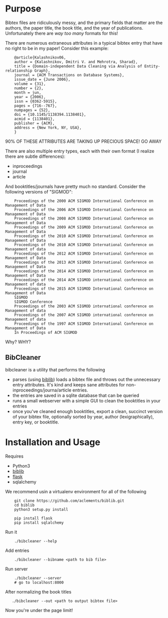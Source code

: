 # Purpose

Bibtex files are ridiculously messy, and the primary fields that matter are the authors, the 
paper title, the book title, and the year of publications.  Unfortunately there are 
_way too many_ formats for this!  

There are numerous extraneous attributes in a typical bibtex entry that have no right
to be in my paper!  Consider this example:


        @article{Kalashnikov06,
        author = {Kalashnikov, Dmitri V. and Mehrotra, Sharad},
        title = {Domain-independent Data Cleaning via Analysis of Entity-relationship Graph},
        journal = {ACM Transactions on Database Systems},
        issue_date = {June 2006},
        volume = {31},
        number = {2},
        month = jun,
        year = {2006},
        issn = {0362-5915},
        pages = {716--767},
        numpages = {52},
        doi = {10.1145/1138394.1138401},
        acmid = {1138401},
        publisher = {ACM},
        address = {New York, NY, USA},
        }

90% OF THESE ATTRIBUTES ARE TAKING UP PRECIOUS SPACE!  GO AWAY

There are also multiple entry types, each with their own format (I realize there are subtle differences):

* inproceedings
* journal
* article

And booktitles/journals have pretty much no standard.  Consider the following versions of "SIGMOD":

        Proceedings of the 2000 ACM SIGMOD International Conference on Management of Data
        Proceedings of the 2006 ACM SIGMOD International Conference on Management of Data
        Proceedings of the 2008 ACM SIGMOD International Conference on Management of Data
        Proceedings of the 2009 ACM SIGMOD International Conference on Management of Data
        Proceedings of the 2010 ACM SIGMOD International Conference on Management of Data
        Proceedings of the 2010 ACM SIGMOD International Conference on Management of data
        Proceedings of the 2012 ACM SIGMOD International Conference on Management of Data
        Proceedings of the 2013 ACM SIGMOD International Conference on Management of Data
        Proceedings of the 2014 ACM SIGMOD International Conference on Management of Data
        Proceedings of the 2014 ACM SIGMOD international conference on Management of data
        Proceedings of the 2015 ACM SIGMOD International Conference on Management of Data
        SIGMOD
        SIGMOD Conference
        Proceedings of the 2003 ACM SIGMOD international conference on Management of data
        Proceedings of the 2007 ACM SIGMOD international conference on Management of data
        Proceedings of the 1997 ACM SIGMOD International Conference on Management of Data
        In Proceedings of ACM SIGMOD

Why? WHY? 

## BibCleaner

bibcleaner is a utility  that performs the following

* parses (using [biblib](https://github.com/aclements/biblib)) loads a bibtex file and throws out
  the unnecessary entry attributes.  It's kind and keeps sane attributes for non-inproceedings/journa/article
  entries.
* the entries are saved in a sqlite database that can be queried
* runs a small webserver with a simple GUI to clean the booktitles in your entries
* once you've cleaned enough booktitles, export a clean, succinct version of your bibtex file,
  optionally sorted by year, author (lexigraphically), entry key, or booktitle.


# Installation and Usage

Requires

* Python3
* [biblib](https://github.com/aclements/biblib)
* [flask](http://flask.pocoo.org/)
* sqlalchemy


We recommend usin a virtualenv environment for all of the following

        git clone https://github.com/aclements/biblib.git
        cd biblib
        python3 setup.py install

        pip install flask 
        pip install sqlalchemy

Run it

        ./bibcleaner --help

Add entries

        ./bibcleaner --bibname <path to bib file>

Run server

        ./bibcleaner --server
        # go to localhost:8000

After normalizing the book titles

       ./bibcleaner --out <path to output bibtex file> 

Now you're under the page limit!
